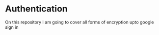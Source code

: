 # Authentication
On this repository I am going to cover all forms of encryption upto google sign in
